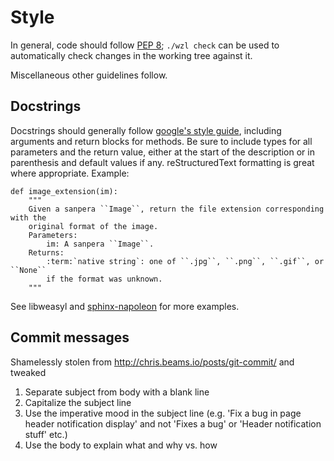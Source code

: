 # Style

In general, code should follow [PEP 8]; `./wzl check` can be used to automatically check changes in the working tree against it.

Miscellaneous other guidelines follow.

## Docstrings

Docstrings should generally follow [google's style guide], including arguments and return blocks for methods. Be sure to include types for all parameters and the return value, either at the start of the description or in parenthesis and default values if any.  reStructuredText formatting is great where appropriate. Example:
```
def image_extension(im):
    """
    Given a sanpera ``Image``, return the file extension corresponding with the
    original format of the image.
    Parameters:
        im: A sanpera ``Image``.
    Returns:
        :term:`native string`: one of ``.jpg``, ``.png``, ``.gif``, or ``None``
        if the format was unknown.
    """
```

See libweasyl and [sphinx-napoleon] for more examples.

## Commit messages

Shamelessly stolen from http://chris.beams.io/posts/git-commit/ and tweaked

 1. Separate subject from body with a blank line
 1. Capitalize the subject line
 1. Use the imperative mood in the subject line (e.g. 'Fix a bug in page header notification display' and not 'Fixes a bug' or 'Header notification stuff' etc.)
 1. Use the body to explain what and why vs. how

  [PEP 8]: https://www.python.org/dev/peps/pep-0008/ "PEP 8 -- Style Guide for Python Code"
  [google's style guide]: http://google.github.io/styleguide/pyguide.html?showone=Comments#Comments "Google's guidelines for docstrings"
  [sphinx-napoleon]: https://pypi.python.org/pypi/sphinxcontrib-napoleon 'the Sphinx "napoleon" extension documentation'
